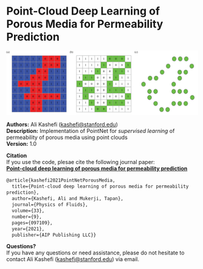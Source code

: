 # Point-Cloud Deep Learning of Porous Media for Permeability Prediction

![pic](./Fig_1_pointnetperm-1.png)

**Authors:** Ali Kashefi (kashefi@stanford.edu) <br>
**Description:** Implementation of PointNet for *supervised learning* of permeability of porous media using point clouds <br>
**Version:** 1.0 <br>

**Citation** <br>
If you use the code, plesae cite the following journal paper: <br>
**[Point-cloud deep learning of porous media for permeability prediction](https://doi.org/10.1063/5.0063904)**

    @article{kashefi2021PointNetPorousMedia, 
      title={Point-cloud deep learning of porous media for permeability prediction},
      author={Kashefi, Ali and Mukerji, Tapan},
      journal={Physics of Fluids}, 
      volume={33}, 
      number={9}, 
      pages={097109},
      year={2021}, 
      publisher={AIP Publishing LLC}}

**Questions?** <br>
If you have any questions or need assistance, please do not hesitate to contact Ali Kashefi (kashefi@stanford.edu) via email. 
